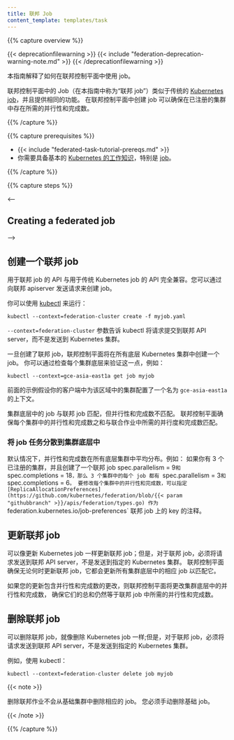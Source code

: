 ```yaml
---
title: 联邦 Job
content_template: templates/task
---
```


<!--
---
title: Federated Jobs
content_template: templates/task
---
-->

{{% capture overview %}}

{{< deprecationfilewarning >}}
{{< include "federation-deprecation-warning-note.md" >}}
{{< /deprecationfilewarning >}}

<!--
This guide explains how to use jobs in the federation control plane.

Jobs in the federation control plane (referred to as "federated jobs" in
this guide) are similar to the traditional [Kubernetes
jobs](/docs/concepts/workloads/controllers/job/), and provide the same functionality.
Creating jobs in the federation control plane ensures that the desired number of
parallelism and completions exist across the registered clusters.
-->
本指南解释了如何在联邦控制平面中使用 job。

联邦控制平面中的 Job（在本指南中称为“联邦 job”）类似于传统的 [Kubernetes job](/docs/concepts/workloads/controllers/job/)，并且提供相同的功能。
在联邦控制平面中创建 job 可以确保在已注册的集群中存在所需的并行性和完成数。

{{% /capture %}}

{{% capture prerequisites %}}

* {{< include "federated-task-tutorial-prereqs.md" >}}
* 你需要具备基本的 [Kubernetes 的工作知识](/docs/tutorials/kubernetes-basics/)，特别是 [job](/docs/concepts/workloads/controllers/jobs-run-to-completion/)。
<!--
* You should also have a basic
[working knowledge of Kubernetes](/docs/tutorials/kubernetes-basics/) in
general and [jobs](/docs/concepts/workloads/controllers/jobs-run-to-completion/) in particular.
-->

{{% /capture %}}

{{% capture steps %}}

<--
## Creating a federated job
-->

## 创建一个联邦 job

<!--
The API for federated jobs is fully compatible with the
API for traditional Kubernetes jobs. You can create a job by sending
a request to the federation apiserver.

You can do that using [kubectl](/docs/user-guide/kubectl/) by running:
-->

用于联邦 job 的 API 与用于传统 Kubernetes job 的 API 完全兼容。您可以通过向联邦 apiserver 发送请求来创建 job。

你可以使用 [kubectl](/docs/user-guide/kubectl/) 来运行：

``` shell
kubectl --context=federation-cluster create -f myjob.yaml
```

<!--
The `--context=federation-cluster` flag tells kubectl to submit the
request to the federation API server instead of sending it to a Kubernetes
cluster.
-->
`--context=federation-cluster` 参数告诉 kubectl 将请求提交到联邦 API server，而不是发送到 Kubernetes 集群。

<!--
Once a federated job is created, the federation control plane creates
a job in all underlying Kubernetes clusters.
You can verify this by checking each of the underlying clusters, for example:
-->
一旦创建了联邦 job，联邦控制平面将在所有底层 Kubernetes 集群中创建一个 job。
你可以通过检查每个集群底层来验证这一点，例如：

``` shell
kubectl --context=gce-asia-east1a get job myjob
```

<!--
The previous example assumes that you have a context named `gce-asia-east1a`
configured in your client for your cluster in that zone.
-->
前面的示例假设你的客户端中为该区域中的集群配置了一个名为 `gce-asia-east1a` 的上下文。

<!--
The jobs in the underlying clusters match the federated job
except in the number of parallelism and completions. The federation control plane ensures that the
sum of the parallelism and completions in each cluster matches the desired number of parallelism and completions in the
federated job.
-->
集群底层中的 job 与联邦 job 匹配，但并行性和完成数不匹配。
联邦控制平面确保每个集群中的并行性和完成数之和与联合作业中所需的并行度和完成数匹配。

<!--
### Spreading job tasks in underlying clusters
-->

### 将 job 任务分散到集群底层中

<!--
By default, parallelism and completions are spread equally in all underlying clusters. For example:
if you have 3 registered clusters and you create a federated job with
`spec.parallelism = 9` and `spec.completions = 18`, then each job in the 3 clusters has
`spec.parallelism = 3` and `spec.completions = 6`.
To modify the number of parallelism and completions in each cluster, you can specify
[ReplicaAllocationPreferences](https://github.com/kubernetes/federation/blob/{{< param "githubbranch" >}}/apis/federation/types.go)
as an annotation with key `federation.kubernetes.io/job-preferences`
on the federated job.
-->
默认情况下，并行性和完成数在所有底层集群中平均分布。例如：
如果你有 3 个已注册的集群，并且创建了一个联邦 job
spec.parallelism = 9` 和 `spec.completions = 18`，那么 3 个集群中的每个 job 都有 `spec.parallelism = 3` 和 `spec.completions = 6`。
要修改每个集群中的并行性和完成数，可以指定 [ReplicaAllocationPreferences](https://github.com/kubernetes/federation/blob/{{< param "githubbranch" >}}/apis/federation/types.go)
作为 `federation.kubernetes.io/job-preferences` 联邦 job 上的 key 的注释。

<!--
## Updating a federated job
-->

## 更新联邦 job

<!--
You can update a federated job as you would update a Kubernetes
job; however, for a federated job, you must send the request to
the federation API server instead of sending it to a specific Kubernetes cluster.
The federation control plane ensures that whenever the federated job is
updated, it updates the corresponding job in all underlying clusters to
match it.
-->
可以像更新 Kubernetes job 一样更新联邦 job；但是，对于联邦 job，必须将请求发送到联邦 API server，不是发送到指定的 Kubernetes 集群。
联邦控制平面确保无论何时更新联邦 job，它都会更新所有集群底层中的相应 job 以匹配它。

<!--
If your update includes a change in number of parallelism and completions, the federation
control plane changes the number of parallelism and completions in underlying clusters to
ensure that their sum remains equal to the number of desired parallelism and completions in
federated job.
-->
如果您的更新包含并行性和完成数的更改，则联邦控制平面将更改集群底层中的并行性和完成数，
确保它们的总和仍然等于联邦 job 中所需的并行性和完成数。

<!--
## Deleting a federated job
-->

## 删除联邦 job

<!--
You can delete a federated job as you would delete a Kubernetes
job; however, for a federated job, you must send the request to
the federation API server instead of sending it to a specific Kubernetes cluster.
-->
可以删除联邦 job，就像删除 Kubernetes job 一样;但是，对于联邦 job，必须将请求发送到联邦 API server，不是发送到指定的 Kubernetes 集群。

<!--
For example, with kubectl:
-->
例如，使用 kubectl：

```shell
kubectl --context=federation-cluster delete job myjob
```

{{< note >}}

<!--
Deleting a federated job will not delete the
corresponding jobs from underlying clusters.
You must delete the underlying jobs manually.
-->
删除联邦作业不会从基础集群中删除相应的 job。
您必须手动删除基础 job。

{{< /note >}}

{{% /capture %}}


